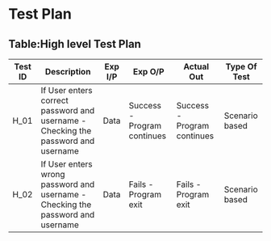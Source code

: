 # Test Plan
## Table:High level Test Plan
|Test ID	| Description |	Exp I/P	| Exp O/P	| Actual Out | Type Of Test|
|-------|-------------|---------|---------|------------|-------------|
|H_01| If User enters correct password and username - Checking the password and username |	Data| Success - Program continues |	Success - Program continues |	Scenario based|
|H_02|If User enters wrong password and username - Checking the password and username |	Data | Fails - Program exit |	Fails - Program exit| Scenario based|
